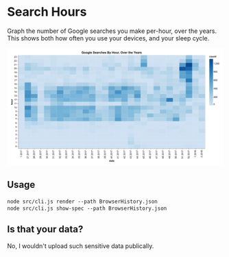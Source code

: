 
# Search Hours

Graph the number of Google searches you make per-hour, over the years. This shows both how often you use your devices, and your sleep cycle.

![Example Image](example.png "Example Image")

## Usage

```
node src/cli.js render --path BrowserHistory.json
node src/cli.js show-spec --path BrowserHistory.json
```

## Is that your data?

No, I wouldn't upload such sensitive data publically.
